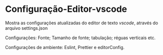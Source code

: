 # Configuração-Editor-vscode
Mostra as configurações atualizadas do editor de texto *vscode*, através do arquivo settings.json

Configurações: Fonte; Tamanho de fonte; tabulação; réguas verticais etc.

Configurações de ambiente: Eslint, Prettier e editorConfig.
